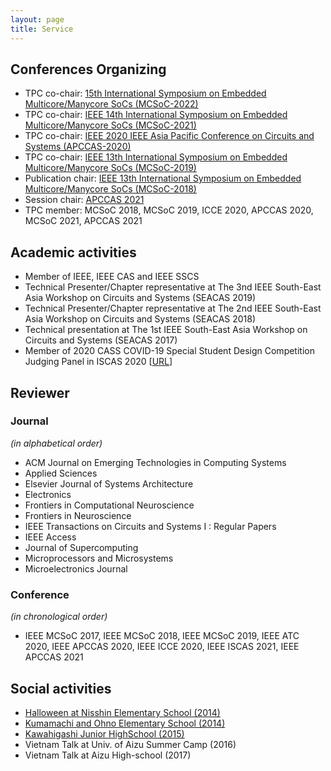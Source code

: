 ```yaml
---
layout: page
title: Service
---
```


## Conferences Organizing
- TPC co-chair: [15th International Symposium on Embedded Multicore/Manycore SoCs (MCSoC-2022)](http://mcsoc-forum.org/)
- TPC co-chair: [IEEE 14th International Symposium on Embedded Multicore/Manycore SoCs (MCSoC-2021)](http://mcsoc-forum.org/m2021)
- TPC co-chair: [IEEE 2020 IEEE Asia Pacific Conference on Circuits and Systems (APCCAS-2020)](http://apccas2020.org/ )
- TPC co-chair: [IEEE 13th International Symposium on Embedded Multicore/Manycore SoCs (MCSoC-2019)](http://mcsoc-forum.org/m2019)
- Publication chair: [IEEE 13th International Symposium on Embedded Multicore/Manycore SoCs (MCSoC-2018)](http://mcsoc-forum.org/2018)
- Session chair: [APCCAS 2021](https://attend.ieee.org/apccas-2021/)
- TPC member: MCSoC 2018, MCSoC 2019, ICCE 2020, APCCAS 2020, MCSoC 2021, APCCAS 2021

## Academic activities
- Member of IEEE, IEEE CAS and IEEE SSCS
- Technical Presenter/Chapter representative at The 3nd IEEE South-East Asia Workshop on Circuits and Systems (SEACAS 2019)
- Technical Presenter/Chapter representative at The 2nd IEEE South-East Asia Workshop on Circuits and Systems (SEACAS 2018)
- Technical presentation at The 1st IEEE South-East Asia Workshop on Circuits and Systems (SEACAS 2017)
- Member of 2020 CASS COVID-19 Special Student Design Competition Judging Panel in ISCAS 2020 \[[URL](https://ieee-cas.org/2020-cass-covid-19-special-student-design-competition)\]


## Reviewer

### Journal
*(in alphabetical order)*
- ACM Journal on Emerging Technologies in Computing Systems
- Applied Sciences
- Elsevier Journal of Systems Architecture
- Electronics
- Frontiers in Computational Neuroscience
- Frontiers in Neuroscience
- IEEE Transactions on Circuits and Systems I : Regular Papers
- IEEE Access
- Journal of Supercomputing
- Microprocessors and Microsystems
- Microelectronics Journal

### Conference 
*(in chronological order)*

- IEEE MCSoC 2017, IEEE MCSoC 2018, IEEE MCSoC 2019, IEEE ATC 2020, IEEE APCCAS 2020, IEEE ICCE 2020, IEEE ISCAS 2021, IEEE APCCAS 2021



## Social activities

- [Halloween at Nisshin Elementary School (2014)](https://www.u-aizu.ac.jp/osip/en/information/kokusai94-j.html)
- [Kumamachi and Ohno Elementary School (2014)](https://www.u-aizu.ac.jp/osip/en/information/kokusai95-j.html)
- [Kawahigashi Junior HighSchool (2015)](https://www.gaccom.jp/en/schools-40528.html)
- Vietnam Talk at Univ. of Aizu Summer Camp (2016)
- Vietnam Talk at Aizu High-school (2017)